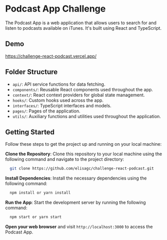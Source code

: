 # Podcast App Challenge

The Podcast App is a web application that allows users to search for and listen to podcasts available on iTunes. It's built using React and TypeScript.

## Demo

https://challenge-react-podcast.vercel.app/

## Folder Structure

- `api/`: API service functions for data fetching.
- `components/`: Reusable React components used throughout the app.
- `context/`: React context providers for global state management.
- `hooks/`: Custom hooks used across the app.
- `interfaces/`: TypeScript interfaces and models.
- `pages/`: Pages of the application.
- `utils/`: Auxiliary functions and utilities used throughout the application.

## Getting Started

Follow these steps to get the project up and running on your local machine:

**Clone the Repository**: Clone this repository to your local machine using the following command and navigate to the project directory:

```bash
  git clone https://github.com/elisagc/challenge-react-podcast.git
```

**Install Dependencies**: Install the necessary dependencies using the following command:

```bash
  npm install or yarn install
```

**Run the App**: Start the development server by running the following command:

```bash
  npm start or yarn start
```

**Open your web browser** and visit `http://localhost:3000` to access the Podcast App.
